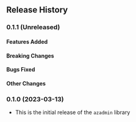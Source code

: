 ## Release History

### 0.1.1 (Unreleased)

#### Features Added

#### Breaking Changes

#### Bugs Fixed

#### Other Changes

### 0.1.0 (2023-03-13)
* This is the initial release of the `azadmin` library
